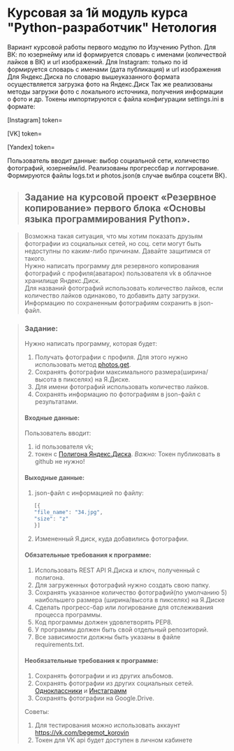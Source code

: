 # Курсовая за 1й модуль курса "Python-разработчик" Нетология

Вариант курсовой работы первого модулю по Изучению Python.
Для ВК: по юзернейму или id формируется словарь с именами (количествой лайков в ВК) и url изображений.
Для Instagram: только по id формируется словарь с именами (дата публикация) и url изображения
Для Яндекс.Диска по словарю вышеуказанного формата осуществляется загрузка  фото на Яндекс.Диск
Так же реализованы методы загрузки фото с локального источника, получения информации о фото и др.
Токены импортируются с файла конфигурации settings.ini в формате:
>
[Instagram]
token=

[VK]
token=

[Yandex]
token=

Пользователь вводит данные: выбор социальной сети, количество фотографий, юзернейм/id.
Реализованы прогрессбар и логгирование. Формируются файлы logs.txt и photos.json(в случае выблра соцсети ВК).

>## Задание на курсовой проект «Резервное копирование» первого блока «Основы языка программирования Python».

>Возможна такая ситуация, что мы хотим показать друзьям фотографии из социальных сетей, но соц. сети могут быть недоступны по каким-либо причинам. Давайте защитимся от такого.  
Нужно написать программу для резервного копирования фотографий с профиля(аватарок) пользователя vk в облачное хранилище Яндекс.Диск.  
Для названий фотографий использовать количество лайков, если количество лайков одинаково, то добавить дату загрузки.  
Информацию по сохраненным фотографиям сохранить в json-файл.

>### Задание:
>Нужно написать программу, которая будет:
>1. Получать фотографии с профиля. Для этого нужно использовать метод [photos.get](https://vk.com/dev/photos.get).
>2. Сохранять фотографии максимального размера(ширина/высота в пикселях) на Я.Диске.
>3. Для имени фотографий использовать количество лайков. 
>4. Сохранять информацию по фотографиям в json-файл с результатами. 
>
>#### Входные данные:
>Пользователь вводит:
>1. id пользователя vk;
>2. токен с [Полигона Яндекс.Диска](https://yandex.ru/dev/disk/poligon/).
>*Важно:* Токен публиковать в github не нужно!
>
>#### Выходные данные:
>1. json-файл с информацией по файлу:
>```javascript
>    [{
>    "file_name": "34.jpg",
>    "size": "z"
>    }]
>```
>2. Измененный Я.диск, куда добавились фотографии.
>​
>​
>#### Обязательные требования к программе:
>1. Использовать REST API Я.Диска и ключ, полученный с полигона.
>2. Для загруженных фотографий нужно создать свою папку.
>3. Сохранять указанное количество фотографий(по умолчанию 5) наибольшего размера (ширина/высота в пикселях) на Я.Диске
>4. Сделать прогресс-бар или логирование для отслеживания процесса программы.
>5. Код программы должен удовлетворять PEP8.
>6. У программы должен быть свой отдельный репозиторий. 
>7. Все зависимости должны быть указаны в файле requiremеnts.txt.
​
>#### Необязательные требования к программе:
>1. Сохранять фотографии и из других альбомов.
>2. Сохранять фотографии из других социальных сетей. [Одноклассники](https://apiok.ru/) и [Инстаграмм](https://www.instagram.com/developer/)
>3. Сохранять фотографии на Google.Drive.
>
>
>Советы:
>1. Для тестирования можно использовать аккаунт https://vk.com/begemot_korovin
>2. Токен для VK api будет доступен в личном кабинете